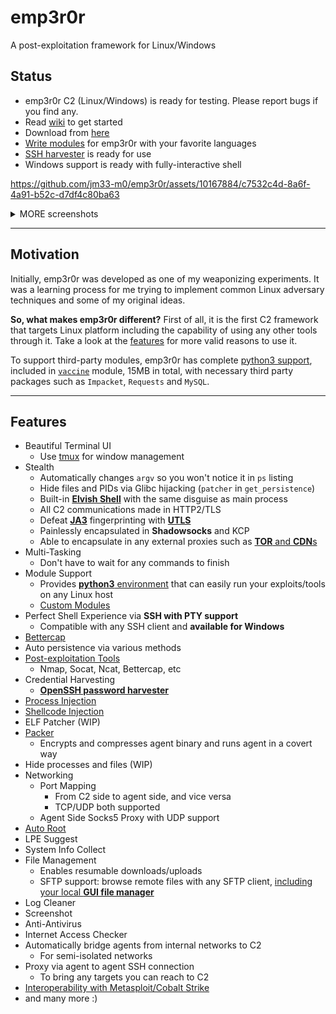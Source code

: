 # emp3r0r

A post-exploitation framework for Linux/Windows

## Status

- emp3r0r C2 (Linux/Windows) is ready for testing. Please report bugs if you find any.
- Read [wiki](https://github.com/jm33-m0/emp3r0r/wiki) to get started
- Download from [here](https://github.com/jm33-m0/emp3r0r/releases)
- [Write modules](https://github.com/jm33-m0/emp3r0r/wiki/Write-modules-for-emp3r0r) for emp3r0r with your favorite languages
- [SSH harvester](https://github.com/jm33-m0/emp3r0r/blob/master/core/lib/agent/ssh_harvester_amd64_linux.go) is ready for use
- Windows support is ready with fully-interactive shell

https://github.com/jm33-m0/emp3r0r/assets/10167884/c7532c4d-8a6f-4a91-b52c-d7df4c80ba63

<details><summary> MORE screenshots</summary>

<!-- https://user-images.githubusercontent.com/10167884/155106403-ca6bd763-7f09-4aae-adc3-67f7a36f99ad.mp4 -->

![image](https://user-images.githubusercontent.com/10167884/162661854-a52fc5bc-b322-4099-8a06-8f2aaa76b3ea.png)

![image](https://user-images.githubusercontent.com/10167884/163743855-6639c6aa-9b3a-4891-8845-1505236ac026.png)

![image](https://user-images.githubusercontent.com/10167884/158535621-6c0ecbc5-47cb-4ad2-bbf6-4e625eef1f84.png)

![c2](./img/c2transports.png)

</details>

---

## Motivation

Initially, emp3r0r was developed as one of my weaponizing experiments. It was a learning process for me trying to implement common Linux adversary techniques and some of my original ideas.

**So, what makes emp3r0r different?** First of all, it is the first C2 framework that targets Linux platform including the capability of using any other tools through it. Take a look at the [features](#features) for more valid reasons to use it.

To support third-party modules, emp3r0r has complete [python3 support](https://github.com/jm33-m0/emp3r0r/wiki/Write-modules-for-emp3r0r#python), included in [`vaccine`](./core/modules/vaccine) module, 15MB in total, with necessary third party packages such as `Impacket`, `Requests` and `MySQL`.

---

## Features

- Beautiful Terminal UI
  - Use [tmux](https://github.com/tmux/tmux) for window management
- Stealth
  - Automatically changes `argv` so you won't notice it in `ps` listing
  - Hide files and PIDs via Glibc hijacking (`patcher` in `get_persistence`)
  - Built-in [**Elvish Shell**](https://elv.sh/) with the same disguise as main process
  - All C2 communications made in HTTP2/TLS
  - Defeat [**JA3**](https://github.com/salesforce/ja3) fingerprinting with [**UTLS**](https://github.com/refraction-networking/utls)
  - Painlessly encapsulated in **Shadowsocks** and KCP
  - Able to encapsulate in any external proxies such as [**TOR** and **CDN**s](https://github.com/jm33-m0/emp3r0r/raw/master/img/c2transports.png)
- Multi-Tasking
  - Don't have to wait for any commands to finish
- Module Support
  - Provides [**python3** environment](https://github.com/jm33-m0/emp3r0r/releases/tag/v1.3.10) that can easily run your exploits/tools on any Linux host
  - [Custom Modules](https://github.com/jm33-m0/emp3r0r/wiki/Write-modules-for-emp3r0r)
- Perfect Shell Experience via **SSH with PTY support**
  - Compatible with any SSH client and **available for Windows**
- [Bettercap](https://github.com/bettercap/bettercap)
- Auto persistence via various methods
- [Post-exploitation Tools](https://github.com/jm33-m0/emp3r0r/tree/master/core/modules/vaccine)
  - Nmap, Socat, Ncat, Bettercap, etc
- Credential Harvesting
  - [**OpenSSH password harvester**](https://github.com/jm33-m0/emp3r0r/blob/master/core/lib/agent/ssh_harvester_amd64_linux.go)
- [Process Injection](https://jm33.me/emp3r0r-injection.html)
- [Shellcode Injection](https://jm33.me/process-injection-on-linux.html)
- ELF Patcher (WIP)
- [Packer](https://github.com/jm33-m0/emp3r0r/tree/master/packer)
  - Encrypts and compresses agent binary and runs agent in a covert way
- Hide processes and files (WIP)
- Networking
  - Port Mapping
    - From C2 side to agent side, and vice versa
    - TCP/UDP both supported
  - Agent Side Socks5 Proxy with UDP support
- [Auto Root](https://github.com/jm33-m0/go-lpe)
- LPE Suggest
- System Info Collect
- File Management
  - Enables resumable downloads/uploads
  - SFTP support: browse remote files with any SFTP client, [including your local **GUI file manager**](https://github.com/jm33-m0/emp3r0r/releases/tag/v1.22.3)
- Log Cleaner
- Screenshot
- Anti-Antivirus
- Internet Access Checker
- Automatically bridge agents from internal networks to C2
  - For semi-isolated networks
- Proxy via agent to agent SSH connection
  - To bring any targets you can reach to C2
- [Interoperability with Metasploit/Cobalt Strike](https://github.com/jm33-m0/emp3r0r/wiki/Interoperability-with-metasploit-and-other-C2-frameworks)
- and many more :)
